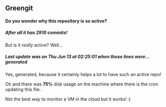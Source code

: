 ## Greengit

#### Do you wonder why this repository is so active?

##### After all it has 2910 commits!

But is it *really* active? Well...

##### Last update was on Thu Jun 13 at 02:25:01 when those lines were... generated

Yes, generated, because it certainly helps a lot to have such an active repo!

Oh and there was **75%** disk usage on the machine
where there is the cron updating this file.

Not the best way to monitor a VM in the cloud but it works! :)
